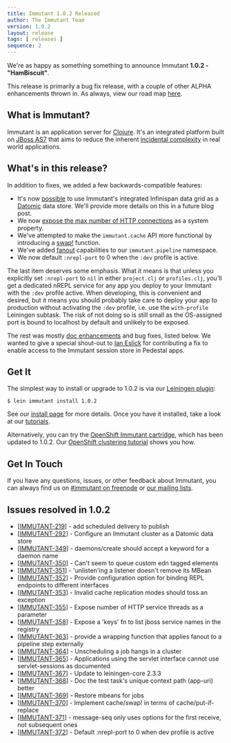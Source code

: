 ```yaml
---
title: Immutant 1.0.2 Released
author: The Immutant Team
version: 1.0.2
layout: release
tags: [ releases ]
sequence: 2
---
```


We're as happy as something something to announce Immutant **1.0.2 - "HamBiscuit"**.

This release is primarily a bug fix release, with a couple of other
ALPHA enhancements thrown in. As always, view our road map
[here](https://issues.jboss.org/browse/IMMUTANT).

## What is Immutant?

Immutant is an application server for
[Clojure](http://clojure.org). It's an integrated platform built on
[JBoss AS7](http://www.jboss.org/as7) that aims to reduce the inherent
[incidental complexity](http://en.wikipedia.org/wiki/Accidental_complexity)
in real world applications.

## What's in this release?

In addition to fixes, we added a few backwards-compatible features:

- It's now [possible](https://github.com/immutant/hotrod-overlay) to
  use Immutant's integrated Infinispan data grid as a
  [Datomic](http://datomic.com) data store. We'll provide more details
  on this in a future blog post.
- We now
  [expose the max number of HTTP connections](/documentation/1.0.2/web.html#sec-11)
  as a system property.
- We've attempted to make the `immutant.cache` API more functional by
  introducing a [swap!](/documentation/1.0.2/apidoc/immutant.cache.html#var-swap%21) function.
- We've added
  [fanout](/documentation/1.0.2/apidoc/immutant.pipeline.html#var-fanout)
  capabilities to our `immutant.pipeline` namespace.
- We now default `:nrepl-port` to 0 when the `:dev` profile is active.

The last item deserves some emphasis. What it means is that unless you
explicitly set `:nrepl-port` to `nil` in either `project.clj` or
`profiles.clj`, you'll get a dedicated nREPL service for any app you
deploy to your Immutant with the `:dev` profile active. When
developing, this is convenient and desired, but it means you should
probably take care to deploy your app to production without activating
the `:dev` profile, i.e. use the `with-profile` Leiningen subtask. The
risk of not doing so is still small as the OS-assigned port is bound
to localhost by default and unlikely to be exposed.

The rest was mostly
[doc enhancements](/documentation/1.0.2/development.html) and bug
fixes, listed below. We wanted to give a special shout-out to
[Ian Eslick](http://ianeslick.com/) for contributing a fix to enable
access to the Immutant session store in Pedestal apps.

## Get It

The simplest way to install or upgrade to 1.0.2 is via our
[Leiningen plugin](https://clojars.org/lein-immutant):

    $ lein immutant install 1.0.2

See our [install page](/install/) for more details. Once you have it
installed, take a look at our [tutorials](/tutorials/).

Alternatively, you can try the
[OpenShift Immutant cartridge](https://github.com/immutant/openshift-immutant-cart),
which has been updated to 1.0.2. Our
[OpenShift clustering tutorial](/news/2013/08/20/openshift-clustering/)
shows you how.

## Get In Touch

If you have any questions, issues, or other feedback about Immutant,
you can always find us on [#immutant on freenode](/community/) or
[our mailing lists](/community/mailing_lists). 

## Issues resolved in 1.0.2

<ul>
<li>[<a href='https://issues.jboss.org/browse/IMMUTANT-219'>IMMUTANT-219</a>] -         add scheduled delivery to publish</li>
<li>[<a href='https://issues.jboss.org/browse/IMMUTANT-292'>IMMUTANT-292</a>] -         Configure an Immutant cluster as a Datomic data store</li>
<li>[<a href='https://issues.jboss.org/browse/IMMUTANT-349'>IMMUTANT-349</a>] -         daemons/create should accept a keyword for a daemon name</li>
<li>[<a href='https://issues.jboss.org/browse/IMMUTANT-350'>IMMUTANT-350</a>] -         Can&#39;t seem to queue custom edn tagged elements</li>
<li>[<a href='https://issues.jboss.org/browse/IMMUTANT-351'>IMMUTANT-351</a>] -         &#39;unlisten&#39;ing a listener doesn&#39;t remove its MBean</li>
<li>[<a href='https://issues.jboss.org/browse/IMMUTANT-352'>IMMUTANT-352</a>] -         Provide configuration option for binding REPL endpoints to different interfaces</li>
<li>[<a href='https://issues.jboss.org/browse/IMMUTANT-353'>IMMUTANT-353</a>] -         Invalid cache replication modes should toss an exception</li>
<li>[<a href='https://issues.jboss.org/browse/IMMUTANT-355'>IMMUTANT-355</a>] -         Expose number of HTTP service threads as a parameter</li>
<li>[<a href='https://issues.jboss.org/browse/IMMUTANT-358'>IMMUTANT-358</a>] -         Expose a &#39;keys&#39; fn to list jboss service names in the registry</li>
<li>[<a href='https://issues.jboss.org/browse/IMMUTANT-363'>IMMUTANT-363</a>] -         provide a wrapping function that applies fanout to a pipeline step externally</li>
<li>[<a href='https://issues.jboss.org/browse/IMMUTANT-364'>IMMUTANT-364</a>] -         Unscheduling a job hangs in a cluster</li>
<li>[<a href='https://issues.jboss.org/browse/IMMUTANT-365'>IMMUTANT-365</a>] -         Applications using the servlet interface cannot use servlet-sessions as documented</li>
<li>[<a href='https://issues.jboss.org/browse/IMMUTANT-367'>IMMUTANT-367</a>] -         Update to leiningen-core 2.3.3</li>
<li>[<a href='https://issues.jboss.org/browse/IMMUTANT-368'>IMMUTANT-368</a>] -         Doc the test task&#39;s unique context path (app-uri) better</li>
<li>[<a href='https://issues.jboss.org/browse/IMMUTANT-369'>IMMUTANT-369</a>] -         Restore mbeans for jobs</li>
<li>[<a href='https://issues.jboss.org/browse/IMMUTANT-370'>IMMUTANT-370</a>] -         Implement cache/swap! in terms of cache/put-if-replace</li>
<li>[<a href='https://issues.jboss.org/browse/IMMUTANT-371'>IMMUTANT-371</a>] -         message-seq only uses options for the first receive, not subsequent ones</li>
<li>[<a href='https://issues.jboss.org/browse/IMMUTANT-372'>IMMUTANT-372</a>] -         Default :nrepl-port to 0 when dev profile is active</li>
</ul>

